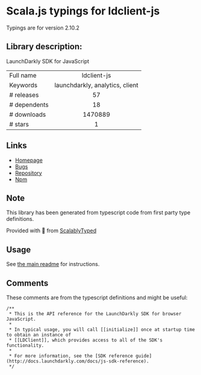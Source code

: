 
# Scala.js typings for ldclient-js

Typings are for version 2.10.2

## Library description:
LaunchDarkly SDK for JavaScript

|                    |                 |
| ------------------ | :-------------: |
| Full name          | ldclient-js |
| Keywords           | launchdarkly, analytics, client |
| # releases         | 57 |
| # dependents       | 18 |
| # downloads        | 1470889 |
| # stars            | 1 |

## Links
- [Homepage](https://github.com/launchdarkly/js-client#readme)
- [Bugs](https://github.com/launchdarkly/js-client/issues)
- [Repository](https://github.com/launchdarkly/js-client)
- [Npm](https://www.npmjs.com/package/ldclient-js)
    


## Note
This library has been generated from typescript code from first party type definitions.

Provided with :purple_heart: from [ScalablyTyped](https://github.com/oyvindberg/ScalablyTyped)

## Usage
See [the main readme](../../readme.md) for instructions.

## Comments

These comments are from the typescript definitions and might be useful:
```
/**
 * This is the API reference for the LaunchDarkly SDK for browser JavaScript.
 *
 * In typical usage, you will call [[initialize]] once at startup time to obtain an instance of
 * [[LDClient]], which provides access to all of the SDK's functionality.
 *
 * For more information, see the [SDK reference guide](http://docs.launchdarkly.com/docs/js-sdk-reference).
 */

```

